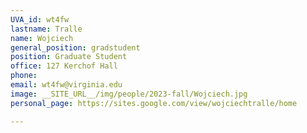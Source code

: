 ```yaml
---
UVA_id: wt4fw
lastname: Tralle
name: Wojciech
general_position: gradstudent
position: Graduate Student
office: 127 Kerchof Hall
phone: 
email: wt4fw@virginia.edu
image: __SITE_URL__/img/people/2023-fall/Wojciech.jpg
personal_page: https://sites.google.com/view/wojciechtralle/home

---
```



